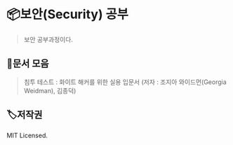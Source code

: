 # 📦보안(Security) 공부

> 보안 공부과정이다.



## 🥳문서 모음
> 침투 테스트 : 화이트 해커를 위한 실용 입문서 (저자 : 조지아 와이드먼(Georgia Weidman), 김종덕)






## 🏷저작권

MIT Licensed.
